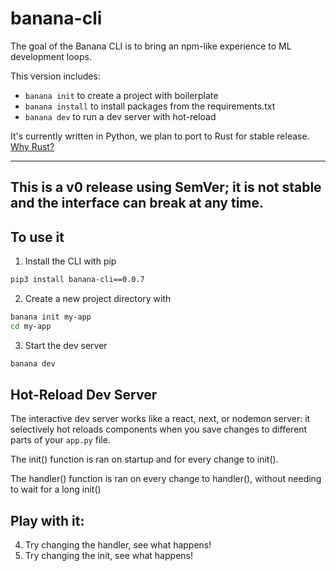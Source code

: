 # banana-cli

The goal of the Banana CLI is to bring an npm-like experience to ML development loops. 

This version includes:
- `banana init` to create a project with boilerplate
- `banana install` to install packages from the requirements.txt
- `banana dev` to run a dev server with hot-reload

It's currently written in Python, we plan to port to Rust for stable release. [Why Rust?](https://giphy.com/gifs/aFbTasXn1GINgiEbzr)

---
This is a v0 release using SemVer; it is not stable and the interface can break at any time.
---

## To use it

1. Install the CLI with pip
```bash
pip3 install banana-cli==0.0.7
```

2. Create a new project directory with 
```bash
banana init my-app
cd my-app
```
3. Start the dev server
```bash
banana dev
```

## Hot-Reload Dev Server

The interactive dev server works like a react, next, or nodemon server: it selectively hot reloads components when you save changes to different parts of your `app.py` file.

The init() function is ran on startup and for every change to init().

The handler() function is ran on every change to handler(), without needing to wait for a long init()

## Play with it:

4. Try changing the handler, see what happens!
5. Try changing the init, see what happens!
